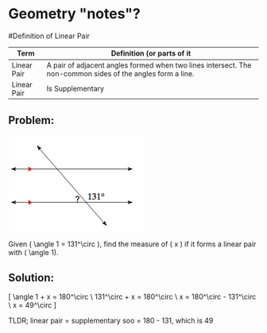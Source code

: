 # Geometry "notes"?

#Definition of Linear Pair

| Term | Definition (or parts of it |
| ---- | ---- |
| Linear Pair | A pair of adjacent angles formed when two lines intersect. The non-common sides of the angles form a line. |
| Linear Pair | Is Supplementary|

## Problem:

![linear pair image](linear.png)

 
Given \( \angle 1 = 131^\circ \), find the measure of \( x \) if it forms a linear pair with \( \angle 1\).

## Solution:

\[
\angle 1 + x = 180^\circ \\
131^\circ + x = 180^\circ \\
x = 180^\circ - 131^\circ \\
x = 49^\circ
\]

TLDR; linear pair = supplementary soo =  180 - 131, which is 49


